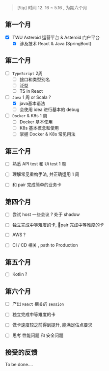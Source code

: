 >[!tip] 时间 12. 16 ~ 5.16 , 为期六个月


## 第一个月 

- [x] TWU   Asteroid 运营平台 & Asteroid 门户平台
	- [x]  涉及技术 React & Java (SpringBoot)

## 第二个月

- [ ] `TypeScript` 2周
	- [ ]  接口和类型别名
	- [ ]   泛型 
	- [ ]  TS in React
- [ ] `Java`   1 周    or Scala ?
	- [x]  java基本语法
	- [ ] 会使用 idea 进行基本的 debug
- [ ] `Docker` & K8s  1 周
	- [ ] Docker 基本使用
	- [ ] K8s 基本概念和使用
	- [ ] 掌握 Docker & K8s 常见用法

## 第三个月

- [ ] 熟悉 API test 和 Ui test    1 周
- [ ] 理解常见重构手法, 并正确运用    1 周
- [ ] 和 pair 完成简单的业务卡 


## 第四个月
- [ ] 尝试 host 一些会议 ?  处于 shadow 
- [ ] 独立完成中等难度的卡, pair 完成中等难度的卡
- [ ] AWS ?
- [ ] CI / CD 相关 , path to Production


## 第五个月
- [ ] Kotlin ?

## 第六个月
- [ ] 产出 `React` 相关的 `session`
- [ ] 独立完成中等难度的卡
- [ ] 做卡速度较之前得到提升, 能满足估点要求
- [ ] 思考 性能问题 和 安全问题


## 接受的反馈


To be done....